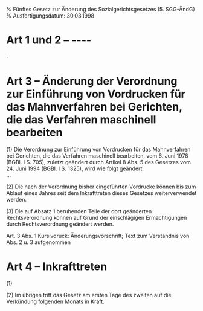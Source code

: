 % Fünftes Gesetz zur Änderung des Sozialgerichtsgesetzes  (5. SGG-ÄndG)
% Ausfertigungsdatum: 30.03.1998
 
# Art 1 und 2 – ----

\-

# Art 3 – Änderung der Verordnung zur Einführung von Vordrucken für das Mahnverfahren bei Gerichten, die das Verfahren maschinell bearbeiten

(1) Die Verordnung zur Einführung von Vordrucken für das Mahnverfahren bei Gerichten, die das Verfahren maschinell bearbeiten, vom 6. Juni 1978 (BGBl. I S. 705), zuletzt geändert durch Artikel 8 Abs. 5 des Gesetzes vom 24. Juni 1994 (BGBl. I S. 1325), wird wie folgt geändert:  
...

(2) Die nach der Verordnung bisher eingeführten Vordrucke können bis zum Ablauf eines Jahres seit dem Inkrafttreten dieses Gesetzes weiterverwendet werden.

(3) Die auf Absatz 1 beruhenden Teile der dort geänderten Rechtsverordnung können auf Grund der einschlägigen Ermächtigungen durch Rechtsverordnung geändert werden.

Art. 3 Abs. 1 Kursivdruck: Änderungsvorschrift; Text zum Verständnis von Abs. 2 u. 3 aufgenommen

# Art 4 – Inkrafttreten

(1)

(2) Im übrigen tritt das Gesetz am ersten Tage des zweiten auf die Verkündung folgenden Monats in Kraft.
